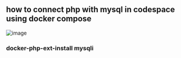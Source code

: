 ## how to connect php with mysql in codespace using docker compose



![image](https://github.com/Abidali08/MYSQL_PHP_DOCKER/assets/49807758/19dd3627-e72c-45f4-845b-e33e6eb5b5dd)


### docker-php-ext-install mysqli
